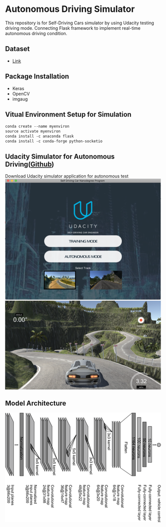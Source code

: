 # Autonomous Driving Simulator
This repository is for Self-Driving Cars simulator by using Udacity testing driving mode. Connecting Flask framework to implement real-time autonomous driving condition.

## Dataset
* [Link](https://github.com/rslim087a/track)


## Package Installation
* Keras
* OpenCV
* imgaug

## Vitual Environment Setup for Simulation
```
conda create --name myenviron
source activate myenviron
conda install -c anaconda flask
conda install -c conda-forge python-socketio
```

## Udacity Simulator for Autonomous Driving([Github](https://github.com/udacity/self-driving-car-sim))
Download Udacity simulator application for autonomous test
![](Autonomous%20Driving%20Simulator/pics/udacity.png)
![](Autonomous%20Driving%20Simulator/pics/av.png)


## Model Architecture
![](Autonomous%20Driving%20Simulator/pics/nvidia.png)
